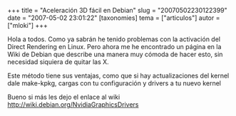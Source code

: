 +++
title = "Aceleración 3D fácil en Debian"
slug = "20070502230122399"
date = "2007-05-02 23:01:22"
[taxonomies]
tema = ["articulos"]
autor = ["mloki"]
+++

Hola a todos. Como ya sabrán he tenido problemas con la activación del
Direct Rendering en Linux. Pero ahora me he encontrado un página en la
Wiki de Debian que describe una manera muy cómoda de hacer esto, sin
necesidad siquiera de quitar las X.

Este método tiene sus ventajas, como que si hay actualizaciones del
kernel dale make-kpkg, cargas con tu configuración y drivers a tu nuevo
kernel

Bueno si más les dejo el enlace al wiki
<http://wiki.debian.org/NvidiaGraphicsDrivers>

